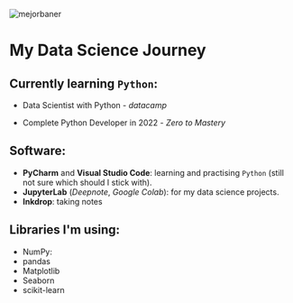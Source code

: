 ![mejorbaner](https://user-images.githubusercontent.com/106767807/171733402-2f997c5d-6137-41d4-9809-b92d11cbfc06.PNG)

# My Data Science Journey

## Currently learning `Python`:

* Data Scientist with Python - _datacamp_ 

* Complete Python Developer in 2022 - _Zero to Mastery_ 

## Software:
* **PyCharm** and **Visual Studio Code**: learning and practising `Python` (still not sure which should I stick with).
* **JupyterLab** (_Deepnote_, _Google Colab_): for my data science projects.
* **Inkdrop**: taking notes

## Libraries I'm using:

* NumPy:
* pandas
* Matplotlib
* Seaborn
* scikit-learn



